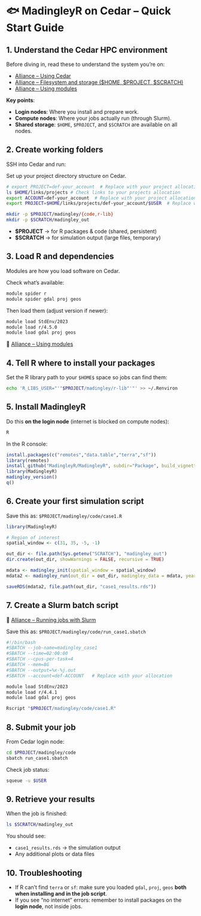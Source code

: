 # 🐟 MadingleyR on Cedar – Quick Start Guide

## 1. Understand the Cedar HPC environment

Before diving in, read these to understand the system you’re on:

* [Alliance – Using Cedar](https://docs.alliancecan.ca/wiki/Cedar)
* [Alliance – Filesystem and storage (\$HOME, \$PROJECT, \$SCRATCH)](https://docs.alliancecan.ca/wiki/Storage_and_file_management)
* [Alliance – Using modules](https://docs.alliancecan.ca/wiki/Using_modules)

**Key points**:

* **Login nodes**: Where you install and prepare work.
* **Compute nodes**: Where your jobs actually run (through Slurm).
* **Shared storage**: `$HOME`, `$PROJECT`, and `$SCRATCH` are available on all nodes.


## 2. Create working folders

SSH into Cedar and run:

Set up your project directory structure on Cedar.
```bash
# export PROJECT=def-your_account  # Replace with your project allocation
ls $HOME/links/projects # Check links to your projects allocation
export ACCOUNT=def-your_account  # Replace with your project allocation
export PROJECT=$HOME/links/projects/def-your_account/$USER  # Replace with desired project path in your project allocation
```

```bash
mkdir -p $PROJECT/madingley/{code,r-lib}
mkdir -p $SCRATCH/madingley_out
```

* **\$PROJECT** → for R packages & code (shared, persistent)
* **\$SCRATCH** → for simulation output (large files, temporary)


## 3. Load R and dependencies

Modules are how you load software on Cedar.

Check what’s available:

```bash
module spider r
module spider gdal proj geos
```

Then load them (adjust version if newer):

```bash
module load StdEnv/2023
module load r/4.5.0
module load gdal proj geos
```

📖 [Alliance – Using modules](https://docs.alliancecan.ca/wiki/Using_modules)


## 4. Tell R where to install your packages

Set the R library path to your `$HOME$` space so jobs can find them:

```bash
echo 'R_LIBS_USER="'"$PROJECT/madingley/r-lib"'"' >> ~/.Renviron
```


## 5. Install MadingleyR

Do this **on the login node** (internet is blocked on compute nodes):

```bash
R
```

In the R console:

```r
install.packages(c("remotes","data.table","terra","sf"))
library(remotes)
install_github("MadingleyR/MadingleyR", subdir="Package", build_vignettes=FALSE)
library(MadingleyR)
madingley_version()
q()
```


## 6. Create your first simulation script

Save this as:
`$PROJECT/madingley/code/case1.R`

```r
library(MadingleyR)

# Region of interest
spatial_window <- c(31, 35, -5, -1)

out_dir <- file.path(Sys.getenv("SCRATCH"), "madingley_out")
dir.create(out_dir, showWarnings = FALSE, recursive = TRUE)

mdata <- madingley_init(spatial_window = spatial_window)
mdata2 <- madingley_run(out_dir = out_dir, madingley_data = mdata, years = 10)

saveRDS(mdata2, file.path(out_dir, "case1_results.rds"))
```


## 7. Create a Slurm batch script

📖 [Alliance – Running jobs with Slurm](https://docs.alliancecan.ca/wiki/Running_jobs)

Save this as:
`$PROJECT/madingley/code/run_case1.sbatch`

```bash
#!/bin/bash
#SBATCH --job-name=madingley_case1
#SBATCH --time=02:00:00
#SBATCH --cpus-per-task=4
#SBATCH --mem=8G
#SBATCH --output=%x-%j.out
#SBATCH --account=def-ACCOUNT   # Replace with your allocation

module load StdEnv/2023
module load r/4.4.1
module load gdal proj geos

Rscript "$PROJECT/madingley/code/case1.R"
```


## 8. Submit your job

From Cedar login node:

```bash
cd $PROJECT/madingley/code
sbatch run_case1.sbatch
```

Check job status:

```bash
squeue -u $USER
```


## 9. Retrieve your results

When the job is finished:

```bash
ls $SCRATCH/madingley_out
```

You should see:

* `case1_results.rds` → the simulation output
* Any additional plots or data files


## 10. Troubleshooting

* If R can’t find `terra` or `sf`: make sure you loaded `gdal`, `proj`, `geos` **both when installing and in the job script**.
* If you see “no internet” errors: remember to install packages on the **login node**, not inside jobs.
